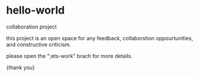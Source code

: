# hello-world
collaboration project

this project is an open space for any  feedback, collaborstion oppourtunities, and constructive criticism. 

please open the ";ets-work" brach for more details.
  
  {thank you}
 

